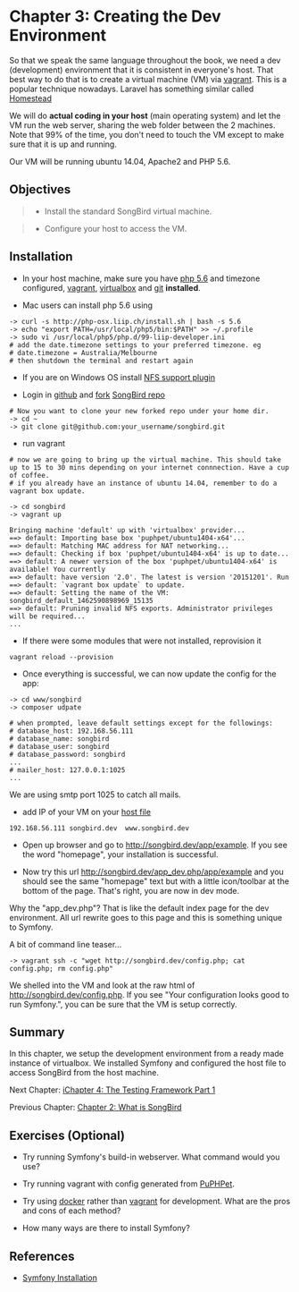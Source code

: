 # Chapter 3: Creating the Dev Environment

So that we speak the same language throughout the book, we need a dev (development) environment that it is consistent in everyone's host. That best way to do that is to create a virtual machine (VM) via [vagrant](https://www.vagrantup.com). This is a popular technique nowadays. Laravel has something similar called [Homestead](https://github.com/laravel/homestead)

We will do **actual coding in your host** (main operating system) and let the VM run the web server, sharing the web folder between the 2 machines. Note that 99% of the time, you don't need to touch the VM except to make sure that it is up and running.

Our VM will be running ubuntu 14.04, Apache2 and PHP 5.6.

## Objectives

> * Install the standard SongBird virtual machine.

> * Configure your host to access the VM.


## Installation

* In your host machine, make sure you have [php 5.6](http://php.net/manual/en/install.php) and timezone configured, [vagrant](https://www.vagrantup.com/downloads.html), [virtualbox](https://www.virtualbox.org/wiki/Downloads) and [git](https://git-scm.com) **installed**. 

* Mac users can install php 5.6 using

```
-> curl -s http://php-osx.liip.ch/install.sh | bash -s 5.6
-> echo "export PATH=/usr/local/php5/bin:$PATH" >> ~/.profile
-> sudo vi /usr/local/php5/php.d/99-liip-developer.ini
# add the date.timezone settings to your preferred timezone. eg
# date.timezone = Australia/Melbourne
# then shutdown the terminal and restart again
```

* If you are on Windows OS install [NFS support plugin](https://github.com/GM-Alex/vagrant-winnfsd)

* Login in [github](http://github.com) and [fork](https://help.github.com/articles/fork-a-repo/) [SongBird repo](https://github.com/bernardpeh/songbird)

```
# Now you want to clone your new forked repo under your home dir.
-> cd ~
-> git clone git@github.com:your_username/songbird.git
```

* run vagrant

```
# now we are going to bring up the virtual machine. This should take up to 15 to 30 mins depending on your internet connnection. Have a cup of coffee.
# if you already have an instance of ubuntu 14.04, remember to do a vagrant box update.

-> cd songbird
-> vagrant up

Bringing machine 'default' up with 'virtualbox' provider...
==> default: Importing base box 'puphpet/ubuntu1404-x64'...
==> default: Matching MAC address for NAT networking...
==> default: Checking if box 'puphpet/ubuntu1404-x64' is up to date...
==> default: A newer version of the box 'puphpet/ubuntu1404-x64' is available! You currently
==> default: have version '2.0'. The latest is version '20151201'. Run
==> default: `vagrant box update` to update.
==> default: Setting the name of the VM: songbird_default_1462590898969_15135
==> default: Pruning invalid NFS exports. Administrator privileges will be required...
...
```

* If there were some modules that were not installed, reprovision it

```
vagrant reload --provision
```


* Once everything is successful, we can now update the config for the app:

```
-> cd www/songbird
-> composer udpate

# when prompted, leave default settings except for the followings:
# database_host: 192.168.56.111
# database_name: songbird
# database_user: songbird
# database_password: songbird
...
# mailer_host: 127.0.0.1:1025
...
```

We are using smtp port 1025 to catch all mails.

* add IP of your VM on your [host file](http://www.rackspace.com/knowledge_center/article/how-do-i-modify-my-hosts-file)

```
192.168.56.111 songbird.dev  www.songbird.dev
```

* Open up browser and go to http://songbird.dev/app/example. If you see the word "homepage", your installation is successful.

* Now try this url http://songbird.dev/app_dev.php/app/example and you should see the same "homepage" text but with a little icon/toolbar at the bottom of the page. That's right, you are now in dev mode.

Why the "app_dev.php"? That is like the default index page for the dev environment. All url rewrite goes to this page and this is something unique to Symfony.  

A bit of command line teaser...

```
-> vagrant ssh -c "wget http://songbird.dev/config.php; cat config.php; rm config.php"
```

We shelled into the VM and look at the raw html of http://songbird.dev/config.php. If you see "Your configuration looks good to run Symfony.", you can be sure that the VM is setup correctly.

## Summary

In this chapter, we setup the development environment from a ready made instance of virtualbox. We installed Symfony and configured the host file to access SongBird from the host machine.

Next Chapter: [iChapter 4: The Testing Framework Part 1](https://github.com/bernardpeh/songbird/tree/chapter_4)

Previous Chapter: [Chapter 2: What is SongBird](https://github.com/bernardpeh/songbird/tree/chapter_2)

## Exercises (Optional)

* Try running Symfony's build-in webserver. What command would you use?

* Try running vagrant with config generated from [PuPHPet](https://puphpet.com/).

* Try using [docker](https://www.docker.com/) rather than [vagrant](https://www.vagrantup.com) for development. What are the pros and cons of each method?

* How many ways are there to install Symfony?

## References

* [Symfony Installation](https://symfony.com/doc/current/book/installation.html)


